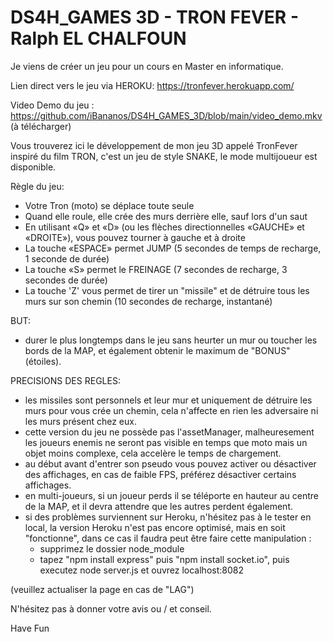 # DS4H_GAMES 3D - TRON FEVER - Ralph EL CHALFOUN

Je viens de créer un jeu pour un cours en Master en informatique.

Lien direct vers le jeu via HEROKU: https://tronfever.herokuapp.com/

Video Demo du jeu : https://github.com/iBananos/DS4H_GAMES_3D/blob/main/video_demo.mkv (à télécharger)

Vous trouverez ici le développement de mon jeu 3D appelé TronFever inspiré du film TRON, c'est un jeu de style SNAKE, le mode multijoueur est disponible.

Règle du jeu:
- Votre Tron (moto) se déplace toute seule
- Quand elle roule, elle crée des murs derrière elle, sauf lors d'un saut
- En utilisant «Q» et «D» (ou les flèches directionnelles «GAUCHE» et «DROITE»), vous pouvez tourner à gauche et à droite
- La touche «ESPACE» permet JUMP (5 secondes de temps de recharge, 1 seconde de durée)
- La touche «S» permet le FREINAGE (7 secondes de recharge, 3 secondes de durée)
- La touche 'Z' vous permet de tirer un "missile" et de détruire tous les murs sur son chemin (10 secondes de recharge, instantané)

BUT: 
- durer le plus longtemps dans le jeu sans heurter un mur ou toucher les bords de la MAP, et également obtenir le maximum de "BONUS" (étoiles).

PRECISIONS DES REGLES:
- les missiles sont personnels et leur mur et uniquement de détruire les murs pour vous crée un chemin, cela n'affecte en rien les adversaire ni les murs présent chez eux.
- cette version du jeu ne possède pas l'assetManager, malheuresement les joueurs enemis ne seront pas visible en temps que moto mais un objet moins complexe, cela accelère le temps de chargement.
- au début avant d'entrer son pseudo vous pouvez activer ou désactiver des affichages, en cas de faible FPS, préférez désactiver certains affichages.
- en multi-joueurs, si un joueur perds il se téléporte en hauteur au centre de la MAP, et il devra attendre que les autres perdent également.
- si des problèmes surviennent sur Heroku, n'hésitez pas à le tester en local, la version Heroku n'est pas encore optimisé, mais en soit "fonctionne", dans ce cas il faudra peut être faire cette manipulation : 
  - supprimez le dossier node_module 
  - tapez "npm install express" puis "npm install socket.io", puis executez node server.js et ouvrez localhost:8082

(veuillez actualiser la page en cas de "LAG")

N'hésitez pas à donner votre avis ou / et conseil.

Have Fun 
